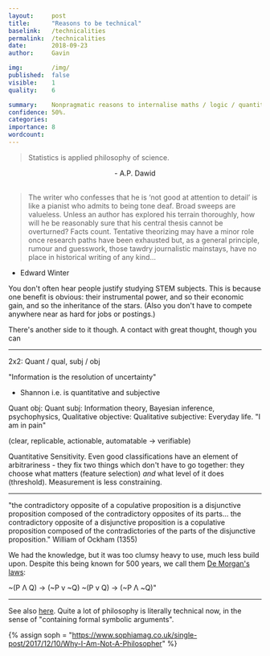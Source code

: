 ```yaml
---
layout:     post
title:      "Reasons to be technical"
baselink:   /technicalities
permalink:  /technicalities
date:       2018-09-23
author:     Gavin

img:        /img/
published:	false
visible: 	1
quality: 	6

summary:    Nonpragmatic reasons to internalise maths / logic / quantitative experiments.
confidence:	50%.
categories: 
importance: 8
wordcount:		
---
```


> Statistics is applied philosophy of science.
<center>- A.P. Dawid </center>

<br>

> The writer who confesses that he is ‘not good at attention to detail’ is like a pianist who admits to being tone deaf. Broad sweeps are valueless. Unless an author has explored his terrain thoroughly, how will he be reasonably sure that his central thesis cannot be overturned? Facts count. Tentative theorizing may have a minor role once research paths have been exhausted but, as a general principle, rumour and guesswork, those tawdry journalistic mainstays, have no place in historical writing of any kind...

- Edward Winter

You don't often hear people justify studying STEM subjects. This is because one benefit is obvious: their instrumental power, and so their economic gain, and so the inheritance of the stars. (Also you don't have to compete anywhere near as hard for jobs or postings.)

There's another side to it though. A contact with great thought, though you can 

---


2x2: Quant / qual, subj / obj

"Information is the resolution of uncertainty"
- Shannon
i.e. is quantitative and subjective

Quant obj: 
Quant subj: Information theory, Bayesian inference, psychophysics, 
Qualitative objective: 
Qualitative subjective: Everyday life. "I am in pain"


(clear, replicable, actionable, automatable -> verifiable)


Quantitative Sensitivity. Even good classifications have an element of arbitrariness - they fix two things which don't have to go together: they choose what matters (feature selection) _and_ what level of it does (threshold). Measurement is less constraining.


---

"the contradictory opposite of a copulative proposition is a disjunctive proposition composed of the contradictory opposites of its parts&#8230; the contradictory opposite of a disjunctive proposition is a copulative proposition composed of the contradictories of the parts of the disjunctive proposition."
William of Ockham (1355)

We had the knowledge, but it was too clumsy heavy to use, much less build upon. Despite this being known for 500 years, we call them <a href="https://en.wikipedia.org/wiki/De_Morgan%27s_laws">De Morgan's laws</a>:

~(P Λ Q) -> (~P v ~Q)
~(P v Q) -> (~P Λ ~Q)"    


---

See also <a href="{{soph}}">here</a>. Quite a lot of philosophy is literally technical now, in the sense of "containing formal symbolic arguments".


{%	assign soph = "https://www.sophiamag.co.uk/single-post/2017/12/10/Why-I-Am-Not-A-Philosopher" %}